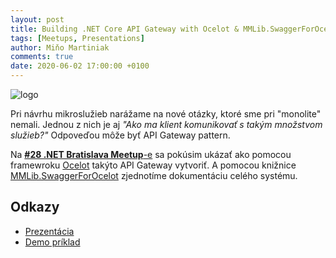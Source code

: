```yaml
---
layout: post
title: Building .NET Core API Gateway with Ocelot & MMLib.SwaggerForOcelot (.NET Bratislava Meetup) - ⚠️ presunuté
tags: [Meetups, Presentations]
author: Miňo Martiniak
comments: true
date: 2020-06-02 17:00:00 +0100
---
```


![logo](https://secure.meetupstatic.com/photos/event/1/5/f/c/highres_490805628.jpeg)

Pri návrhu mikroslužieb narážame na nové otázky, ktoré sme pri "monolite" nemali. Jednou z nich je aj *"Ako ma klient komunikovať s takým množstvom služieb?"* Odpoveďou môže byť API Gateway pattern.

Na [**#28 .NET Bratislava Meetup**-e](https://www.meetup.com/NET-Bratislava-Meetup/events/271251158/) sa pokúsim ukázať ako pomocou framewroku [Ocelot](https://github.com/ThreeMammals/Ocelot) takýto API Gateway vytvoriť. A pomocou knižnice [MMLib.SwaggerForOcelot](https://github.com/Burgyn/MMLib.SwaggerForOcelot) zjednotíme dokumentáciu celého systému.

## Odkazy

- [Prezentácia](https://gitpitch.com/burgyn/presentations?p=ApiGatewayOcelot#/)
- [Demo príklad](https://github.com/Burgyn/Sample.ApiGatewayOcelot)
